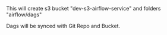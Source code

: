 This will create s3 bucket "dev-s3-airflow-service" and folders "airflow/dags"

Dags will be synced with Git Repo and Bucket. 